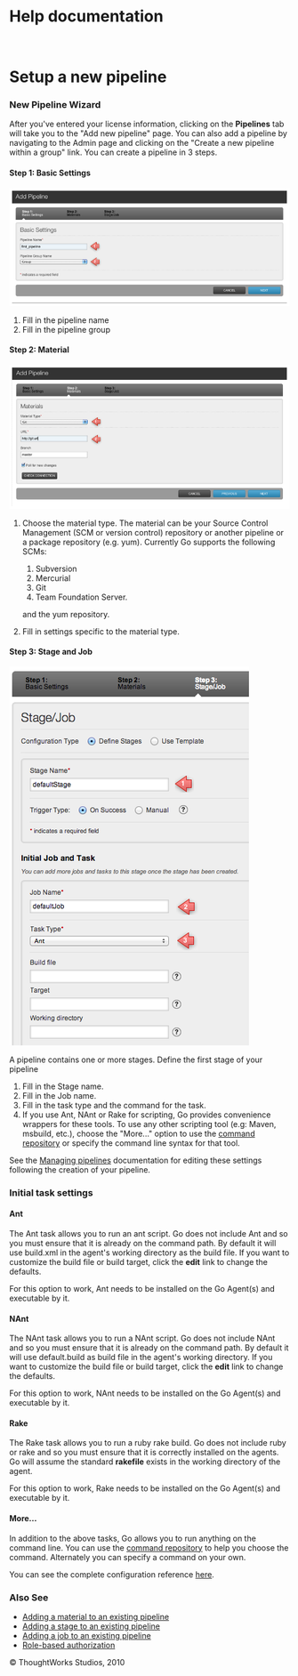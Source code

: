 Help documentation
==================

 

Setup a new pipeline<!-- {.collapsible-heading onclick="toggleCollapse($(this));"} -->
====================

### New Pipeline Wizard<!-- {.collapsible-heading onclick="toggleCollapse($(this));"} -->

After you've entered your license information, clicking on the
**Pipelines** tab will take you to the "Add new pipeline" page. You can
also add a pipeline by navigating to the Admin page and clicking on the
"Create a new pipeline within a group" link. You can create a pipeline
in 3 steps.

#### Step 1: Basic Settings<!-- {.collapsible-heading onclick="toggleCollapse($(this));"} -->

![](../resources/images/cruise/admin/new_pipeline_1.png)

1.  Fill in the pipeline name
2.  Fill in the pipeline group

#### Step 2: Material<!-- {.collapsible-heading onclick="toggleCollapse($(this));"} -->

![](../resources/images/cruise/admin/new_pipeline_2.png)

1.  Choose the material type. The material can be your Source Control
    Management (SCM or version control) repository or another pipeline
    or a package repository (e.g. yum).
    Currently Go supports the following SCMs:
    1.  Subversion
    2.  Mercurial
    3.  Git
    4.  Team Foundation Server.

    and the yum repository.
2.  Fill in settings specific to the material type.

#### Step 3: Stage and Job<!-- {.collapsible-heading onclick="toggleCollapse($(this));"} -->

![](../resources/images/cruise/admin/new_pipeline_3.png)

A pipeline contains one or more stages. Define the first stage of your
pipeline

1.  Fill in the Stage name.
2.  Fill in the Job name.
3.  Fill in the task type and the command for the task.
4.  If you use Ant, NAnt or Rake for scripting, Go provides convenience
    wrappers for these tools. To use any other scripting tool (e.g:
    Maven, msbuild, etc.), choose the "More..." option to use the
    [command repository](../advanced_usage/command_repository.html) or specify the command
    line syntax for that tool.

See the [Managing pipelines](managing_pipelines.html) documentation for
editing these settings following the creation of your pipeline.

### Initial task settings<!-- {.collapsible-heading onclick="toggleCollapse($(this));"} -->

#### Ant<!-- {.collapsible-heading onclick="toggleCollapse($(this));"} -->

The Ant task allows you to run an ant script. Go does not include Ant
and so you must ensure that it is already on the command path. By
default it will use build.xml in the agent's working directory as the
build file. If you want to customize the build file or build target,
click the **edit** link to change the defaults.

For this option to work, Ant needs to be installed on the Go Agent(s)
and executable by it.

#### NAnt<!-- {.collapsible-heading onclick="toggleCollapse($(this));"} -->

The NAnt task allows you to run a NAnt script. Go does not include NAnt
and so you must ensure that it is already on the command path. By
default it will use default.build as build file in the agent's working
directory. If you want to customize the build file or build target,
click the **edit** link to change the defaults.

For this option to work, NAnt needs to be installed on the Go Agent(s)
and executable by it.

#### Rake<!-- {.collapsible-heading onclick="toggleCollapse($(this));"} -->

The Rake task allows you to run a ruby rake build. Go does not include
ruby or rake and so you must ensure that it is correctly installed on
the agents. Go will assume the standard **rakefile** exists in the
working directory of the agent.

For this option to work, Rake needs to be installed on the Go Agent(s)
and executable by it.

#### More...<!-- {.collapsible-heading onclick="toggleCollapse($(this));"} -->

In addition to the above tasks, Go allows you to run anything on the
command line. You can use the [command
repository](../advanced_usage/command_repository.html) to help you choose the command.
Alternately you can specify a command on your own.

You can see the complete configuration reference
[here](configuration_reference.html).

### Also See<!-- {.collapsible-heading onclick="toggleCollapse($(this));"} -->

-   [Adding a material to an existing pipeline](admin_add_material.html)
-   [Adding a stage to an existing pipeline](admin_add_stage.html)
-   [Adding a job to an existing pipeline](admin_add_job.html)
-   [Role-based authorization](../configuration/dev_authorization.html)

© ThoughtWorks Studios, 2010

